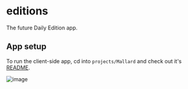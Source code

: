 # editions

The future Daily Edition app.

## App setup
To run the client-side app, cd into `projects/Mallard` and check out it's [README](https://github.com/guardian/editions/tree/master/projects/Mallard).



![image](https://user-images.githubusercontent.com/11539094/56376453-d2a38f80-61ff-11e9-9c78-c2875b22b551.png)
